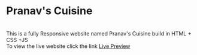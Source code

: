 <h1>Pranav's Cuisine</h1><br>
This is a fully Responsive website named Pranav's Cuisine build in HTML + CSS +JS <br>
To view the live website click the link <a href="https:"https://63fc36f3d530cb0009e18ff1--cheerful-cannoli-f9bd15.netlify.app">Live Preview</a>
  

